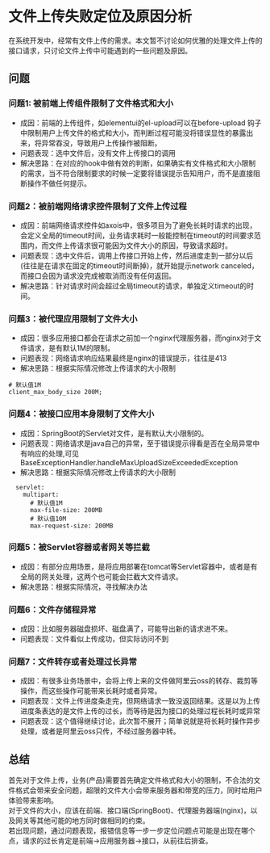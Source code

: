 # 文件上传失败定位及原因分析
在系统开发中，经常有文件上传的需求。本文暂不讨论如何优雅的处理文件上传的接口请求，只讨论文件上传中可能遇到的一些问题及原因。

## 问题
### 问题1: 被前端上传组件限制了文件格式和大小
- 成因：前端的上传组件，如elementui的el-upload可以在before-upload 钩子中限制用户上传文件的格式和大小，而判断过程可能没将错误显性的暴露出来，将异常吞没，导致用户上传操作被阻断。
- 问题表现：选中文件后，没有文件上传接口的调用
- 解决思路：在对应的hook中做有效的判断，如果确实有文件格式和大小限制的需求，当不符合限制要求的时候一定要将错误提示告知用户，而不是直接阻断操作不做任何提示。

### 问题2：被前端网络请求控件限制了文件上传过程
- 成因：前端网络请求控件如axois中，很多项目为了避免长耗时请求的出现，会定义全局的timeout时间，业务请求耗时一般能控制在timeout的时间要求范围内，而文件上传请求很可能因为文件大小的原因，导致请求超时。
- 问题表现：选中文件后，调用上传接口开始上传，然后进度走到一部分以后(往往是在请求在固定的timeout时间断掉)，就开始提示network canceled，而接口会因为请求没完成被取消而没有任何返回。
- 解决思路：针对请求时间会超过全局timeout的请求，单独定义timeout的时间。

### 问题3：被代理应用限制了文件大小
- 成因：很多应用接口都会在请求之前加一个nginx代理服务器，而nginx对于文件请求，是有默认1M的限制。
- 问题表现：网络请求响应结果最终是nginx的错误提示，往往是413
- 解决思路：根据实际情况修改上传请求的大小限制
```
# 默认值1M
client_max_body_size 200M;
```

### 问题4：被接口应用本身限制了文件大小
- 成因：SpringBoot的Servlet对文件，是有默认大小限制的。
- 问题表现：网络请求是java自己的异常，至于错误提示得看是否在全局异常中有响应的处理,可见BaseExceptionHandler.handleMaxUploadSizeExceededException
- 解决思路：根据实际情况修改上传请求的大小限制
```
  servlet:
    multipart:
      # 默认值1M
      max-file-size: 200MB
      # 默认值10M
      max-request-size: 200MB
```

### 问题5：被Servlet容器或者网关等拦截
- 成因：有部分应用场景，是将应用部署在tomcat等Servlet容器中，或者是有全局的网关处理，这两个也可能会拦截大文件请求。
- 解决思路：根据实际情况，寻找解决办法

### 问题6：文件存储程异常
- 成因：比如服务器磁盘损坏、磁盘满了，可能导出新的请求进不来。
- 问题表现：文件看似上传成功，但实际访问不到

### 问题7：文件转存或者处理过长异常
- 成因：有很多业务场景中，会将上传上来的文件做阿里云oss的转存、裁剪等操作，而这些操作可能带来长耗时或者异常。
- 问题表现：文件上传进度条走完，但网络请求一致没返回结果。这是以为上传进度条表达的是文件上传的过长，而等待是因为接口的处理过程长耗时或异常
- 问题表现：这个值得继续讨论，此次暂不展开；简单说就是将长耗时操作异步处理，或者是阿里云oss只传，不经过服务器中转。

## 总结
首先对于文件上传，业务(产品)需要首先确定文件格式和大小的限制，不合法的文件格式会带来安全问题，超限的文件大小会带来服务器和带宽的压力，同时给用户体验带来影响。        
对于文件的大小，应该在前端、接口端(SpringBoot)、代理服务器端(nginx)，以及网关等其他可能的地方同时做相同的约束。       
若出现问题，通过问题表现，报错信息等一步一步定位问题点可能是出现在哪个点，请求的过长肯定是前端->应用服务器->接口，从前往后排查。

